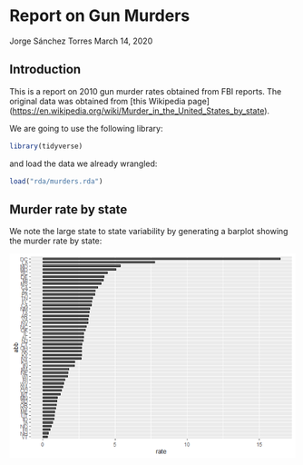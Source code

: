 Report on Gun Murders
================
Jorge Sánchez Torres
March 14, 2020

## Introduction

This is a report on 2010 gun murder rates obtained from FBI reports. The
original data was obtained from \[this Wikipedia page\]
(<https://en.wikipedia.org/wiki/Murder_in_the_United_States_by_state>).

We are going to use the following library:

``` r
library(tidyverse)
```

and load the data we already wrangled:

``` r
load("rda/murders.rda")
```

## Murder rate by state

We note the large state to state variability by generating a barplot
showing the murder rate by state:

![](report_on_gun_murders_files/figure-gfm/murder-rate-by-state-1.png)<!-- -->
